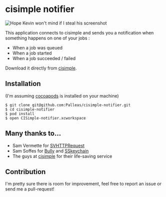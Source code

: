 # cisimple notifier

![Hope Kevin won't mind if I steal his screenshot](https://dqybdml3bjzsy.cloudfront.net/assets/dev_center/third_party/screenshot1-1b1c063af294af814188383db4f8ab8a.png)

This application connects to cisimple and sends you a notification when something happens on one of your jobs :
  
  * When a job was queued
  * When a job started
  * When a job succeeded / failed

Download it directly from [cisimple](https://www.cisimple.com/dev_center/#third_party).

## Installation

(I'm assuming [cocoapods](http://cocoapods.org/) is installed on your machine)

    $ git clone git@github.com:Palleas/cisimple-notifier.git
    $ cd cisimple-notifier
    $ pod install
    $ open CISimple-notifier.xcworkspace
  
## Many thanks to...

  * Sam Vermette for [SVHTTPRequest](https://github.com/samvermette/SVHTTPRequest)
  * Sam Soffes for [Bully](https://github.com/soffes/bully) and [SSkeychain](https://github.com/soffes/sskeychain)
  * The guys at [cisimple](https://www.cisimple.com) for their life-saving service

## Contribution

I'm pretty sure there is room for improvement, feel free to report an issue or send me a pull-request! 
